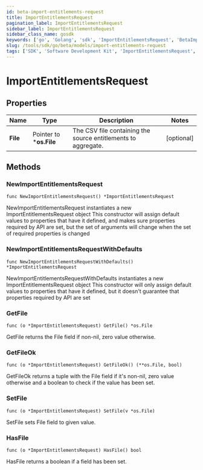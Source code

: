 ```yaml
---
id: beta-import-entitlements-request
title: ImportEntitlementsRequest
pagination_label: ImportEntitlementsRequest
sidebar_label: ImportEntitlementsRequest
sidebar_class_name: gosdk
keywords: ['go', 'Golang', 'sdk', 'ImportEntitlementsRequest', 'BetaImportEntitlementsRequest'] 
slug: /tools/sdk/go/beta/models/import-entitlements-request
tags: ['SDK', 'Software Development Kit', 'ImportEntitlementsRequest', 'BetaImportEntitlementsRequest']
---
```


# ImportEntitlementsRequest

## Properties

Name | Type | Description | Notes
------------ | ------------- | ------------- | -------------
**File** | Pointer to ***os.File** | The CSV file containing the source entitlements to aggregate. | [optional] 

## Methods

### NewImportEntitlementsRequest

`func NewImportEntitlementsRequest() *ImportEntitlementsRequest`

NewImportEntitlementsRequest instantiates a new ImportEntitlementsRequest object
This constructor will assign default values to properties that have it defined,
and makes sure properties required by API are set, but the set of arguments
will change when the set of required properties is changed

### NewImportEntitlementsRequestWithDefaults

`func NewImportEntitlementsRequestWithDefaults() *ImportEntitlementsRequest`

NewImportEntitlementsRequestWithDefaults instantiates a new ImportEntitlementsRequest object
This constructor will only assign default values to properties that have it defined,
but it doesn't guarantee that properties required by API are set

### GetFile

`func (o *ImportEntitlementsRequest) GetFile() *os.File`

GetFile returns the File field if non-nil, zero value otherwise.

### GetFileOk

`func (o *ImportEntitlementsRequest) GetFileOk() (**os.File, bool)`

GetFileOk returns a tuple with the File field if it's non-nil, zero value otherwise
and a boolean to check if the value has been set.

### SetFile

`func (o *ImportEntitlementsRequest) SetFile(v *os.File)`

SetFile sets File field to given value.

### HasFile

`func (o *ImportEntitlementsRequest) HasFile() bool`

HasFile returns a boolean if a field has been set.


